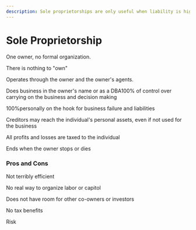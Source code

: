 ```yaml
---
description: Sole proprietorships are only useful when liability is highly unlikely.
---
```


# Sole Proprietorship

One owner, no formal organization.

There is nothing to "own"

Operates through the owner and the owner's agents.

Does business in the owner's name or as a DBA100% of control over carrying on the business and decision making

100%personally on the hook for business failure and liabilities

Creditors may reach the individual's personal assets, even if not used for the business

All profits and losses are taxed to the individual

Ends when the owner stops or dies

### Pros and Cons

Not terribly efficient

No real way to organize labor or capitol

Does not have room for other co-owners or investors

No tax benefits

Risk
